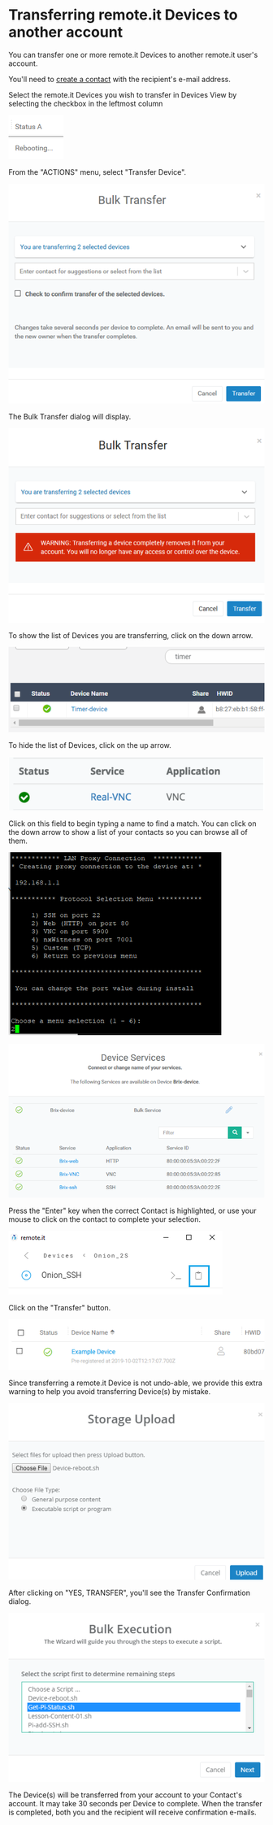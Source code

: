 # Transferring remote.it Devices to another account

You can transfer one or more remote.it Devices to another remote.it user's account.

You'll need to [create a contact](managing-contacts/create-a-contact.md) with the recipient's e-mail address.

Select the remote.it Devices you wish to transfer in Devices View by selecting the checkbox in the leftmost column

![](../.gitbook/assets/image%20%28251%29.png)

From the "ACTIONS" menu, select "Transfer Device".

![](../.gitbook/assets/image%20%28264%29.png)

The Bulk Transfer dialog will display.  

![](../.gitbook/assets/image%20%2820%29.png)

To show the list of Devices you are transferring, click on the down arrow.

![](../.gitbook/assets/image%20%28240%29.png)

To hide the list of Devices, click on the up arrow.

![](../.gitbook/assets/image%20%28322%29.png)

Click on this field to begin typing a name to find a match.  You can click on the down arrow to show a list of your contacts so you can browse all of them.

![](../.gitbook/assets/image%20%28193%29.png)

![](../.gitbook/assets/image%20%28114%29.png)

Press the "Enter" key when the correct Contact is highlighted, or use your mouse to click on the contact to complete your selection.

![](../.gitbook/assets/image%20%28390%29.png)

Click on the "Transfer" button.

![](../.gitbook/assets/image%20%28348%29.png)

Since transferring a remote.it Device is not undo-able, we provide this extra warning to help you avoid transferring Device\(s\) by mistake.

![](../.gitbook/assets/image%20%28137%29.png)

After clicking on "YES, TRANSFER", you'll see the Transfer Confirmation dialog.

![](../.gitbook/assets/image%20%28283%29.png)

The Device\(s\) will be transferred from your account to your Contact's account.  It may take 30 seconds per Device to complete.  When the transfer is completed, both you and the recipient will receive confirmation e-mails.

